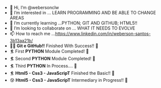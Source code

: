- 👋 Hi, I’m @webersonclw
- 👀 I’m interested in ... LEARN PROGRAMMING AND BE ABLE TO CHANGE AREAS
- 🌱 I’m currently learning ...PYTHON; GIT AND GITHUB; HTML5!!
- 💞️ I’m looking to collaborate on ... WHAT IT NEEDS TO EVOLVE
- 📫 How to reach me ...https://www.linkedin.com/in/weberson-santos-3b13aa21b/
- 🏄‍♂️  **Git e GitHub!!** Finished With Success!!  👊
- 🏄  First **PYTHON** Module Completed! 👊
- 🏄  Second **PYTHON** Module Completed! 👊
- 🏄  Third **PYTHON** In Process....  👊
- 🏄  **Html5 - Css3 - JavaScripT** Finished the Basic!! 👊
- 😰  **Html5 - Css3 - JavaScripT** Intermediary in Progress!! 🤲
<!--- 
webersonclw/webersonclw is a ✨ special ✨ repository because its `README.md` (this file) appears on your GitHub profile.
You can click the Preview link to take a look at your changes.
--->
